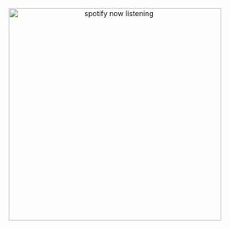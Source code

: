 <p align="center">
  <a href="https://open.spotify.com/artist/1NjdyhCidf4hff13bD7q8z" target="_blank" rel="noopener noreferrer"><img src="https://novatorem-namagotchi.vercel.app/api/spotify" alt="spotify now listening" width="420" /></a>
</p>
